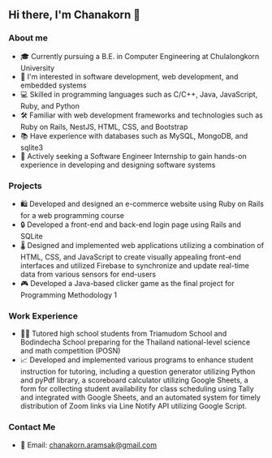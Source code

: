 
## Hi there, I'm Chanakorn 👋

### About me

- 🎓 Currently pursuing a B.E. in Computer Engineering at Chulalongkorn University
- 🌱 I'm interested in software development, web development, and embedded systems
- 💻 Skilled in programming languages such as C/C++, Java, JavaScript, Ruby, and Python
- 🛠️ Familiar with web development frameworks and technologies such as Ruby on Rails, NestJS, HTML, CSS, and Bootstrap
- 📚 Have experience with databases such as MySQL, MongoDB, and sqlite3
- 🚀 Actively seeking a Software Engineer Internship to gain hands-on experience in developing and designing software systems

### Projects

- 🛍️ Developed and designed an e-commerce website using Ruby on Rails for a web programming course
- 🔒 Developed a front-end and back-end login page using Rails and SQLite
- 🌡️ Designed and implemented web applications utilizing a combination of HTML, CSS, and JavaScript to create visually appealing front-end interfaces and utilized Firebase to synchronize and update real-time data from various sensors for end-users
- 🎮 Developed a Java-based clicker game as the final project for Programming Methodology 1

### Work Experience

- 👨‍🏫 Tutored high school students from Triamudom School and Bodindecha School preparing for the Thailand national-level science and math competition (POSN)
- 📈 Developed and implemented various programs to enhance student instruction for tutoring, including a question generator utilizing Python and pyPdf library, a scoreboard calculator utilizing Google Sheets, a form for collecting student availability for class scheduling using Tally and integrated with Google Sheets, and an automated system for timely distribution of Zoom links via Line Notify API utilizing Google Script.

### Contact Me

- 📧 Email: chanakorn.aramsak@gmail.com
